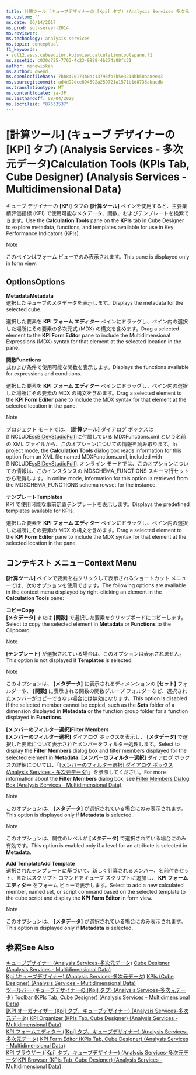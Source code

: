 ```yaml
---
title: 計算ツール (キューブデザイナーの [Kpi] タブ) (Analysis Services 多次元データ) |Microsoft Docs
ms.custom: ''
ms.date: 06/14/2017
ms.prod: sql-server-2014
ms.reviewer: ''
ms.technology: analysis-services
ms.topic: conceptual
f1_keywords:
- sql12.asvs.cubeeditor.kpisview.calculationtoolspane.f1
ms.assetid: c030c725-7763-4c23-9988-4b274a88fc31
author: minewiskan
ms.author: owend
ms.openlocfilehash: 7bb8470173b0a413795fb7b5e3213bb50aa8ee43
ms.sourcegitcommit: ad4d92dce894592a259721a1571b1d8736abacdb
ms.translationtype: MT
ms.contentlocale: ja-JP
ms.lasthandoff: 08/04/2020
ms.locfileid: "87633537"
---
```

# <a name="calculation-tools-kpis-tab-cube-designer-analysis-services---multidimensional-data"></a><span data-ttu-id="fb3b9-102">[計算ツール] (キューブ デザイナーの [KPI] タブ) (Analysis Services - 多次元データ)</span><span class="sxs-lookup"><span data-stu-id="fb3b9-102">Calculation Tools (KPIs Tab, Cube Designer) (Analysis Services - Multidimensional Data)</span></span>
  <span data-ttu-id="fb3b9-103">キューブ デザイナーの **[KPI]** タブの **[計算ツール]** ペインを使用すると、主要業績評価指標 (KPI) で使用可能なメタデータ、関数、およびテンプレートを検索できます。</span><span class="sxs-lookup"><span data-stu-id="fb3b9-103">Use the **Calculation Tools** pane on the **KPIs** tab in Cube Designer to explore metadata, functions, and templates available for use in Key Performance Indicators (KPIs).</span></span>  
  
> [!NOTE]  
>  <span data-ttu-id="fb3b9-104">このペインはフォーム ビューでのみ表示されます。</span><span class="sxs-lookup"><span data-stu-id="fb3b9-104">This pane is displayed only in form view.</span></span>  
  
## <a name="options"></a><span data-ttu-id="fb3b9-105">Options</span><span class="sxs-lookup"><span data-stu-id="fb3b9-105">Options</span></span>  
 <span data-ttu-id="fb3b9-106">**Metadata**</span><span class="sxs-lookup"><span data-stu-id="fb3b9-106">**Metadata**</span></span>  
 <span data-ttu-id="fb3b9-107">選択したキューブのメタデータを表示します。</span><span class="sxs-lookup"><span data-stu-id="fb3b9-107">Displays the metadata for the selected cube.</span></span>  
  
 <span data-ttu-id="fb3b9-108">選択した要素を **KPI フォーム エディター** ペインにドラッグし、ペイン内の選択した場所にその要素の多次元式 (MDX) の構文を含めます。</span><span class="sxs-lookup"><span data-stu-id="fb3b9-108">Drag a selected element to the **KPI Form Editor** pane to include the Multidimensional Expressions (MDX) syntax for that element at the selected location in the pane.</span></span>  
  
 <span data-ttu-id="fb3b9-109">**関数**</span><span class="sxs-lookup"><span data-stu-id="fb3b9-109">**Functions**</span></span>  
 <span data-ttu-id="fb3b9-110">式および条件で使用可能な関数を表示します。</span><span class="sxs-lookup"><span data-stu-id="fb3b9-110">Displays the functions available for expressions and conditions.</span></span>  
  
 <span data-ttu-id="fb3b9-111">選択した要素を **KPI フォーム エディター** ペインにドラッグし、ペイン内の選択した場所にその要素の MDX の構文を含めます。</span><span class="sxs-lookup"><span data-stu-id="fb3b9-111">Drag a selected element to the **KPI Form Editor** pane to include the MDX syntax for that element at the selected location in the pane.</span></span>  
  
> [!NOTE]  
>  <span data-ttu-id="fb3b9-112">プロジェクト モードでは、 **[計算ツール]** ダイアログ ボックスは [!INCLUDE[ssBIDevStudioFull](../includes/ssbidevstudiofull-md.md)]に付属している MDXFunctions.xml という名前の XML ファイルから、このオプションについての情報を読み取ります。</span><span class="sxs-lookup"><span data-stu-id="fb3b9-112">In project mode, the **Calculation Tools** dialog box reads information for this option from an XML file named MDXFunctions.xml, included with [!INCLUDE[ssBIDevStudioFull](../includes/ssbidevstudiofull-md.md)].</span></span> <span data-ttu-id="fb3b9-113">オンライン モードでは、このオプションについての情報は、このインスタンスの MDSCHEMA_FUNCTIONS スキーマ行セットから取得します。</span><span class="sxs-lookup"><span data-stu-id="fb3b9-113">In online mode, information for this option is retrieved from the MDSCHEMA_FUNCTIONS schema rowset for the instance.</span></span>  
  
 <span data-ttu-id="fb3b9-114">**テンプレート**</span><span class="sxs-lookup"><span data-stu-id="fb3b9-114">**Templates**</span></span>  
 <span data-ttu-id="fb3b9-115">KPI で使用可能な事前定義テンプレートを表示します。</span><span class="sxs-lookup"><span data-stu-id="fb3b9-115">Displays the predefined templates available for KPIs.</span></span>  
  
 <span data-ttu-id="fb3b9-116">選択した要素を **KPI フォーム エディター** ペインにドラッグし、ペイン内の選択した場所にその要素の MDX の構文を含めます。</span><span class="sxs-lookup"><span data-stu-id="fb3b9-116">Drag a selected element to the **KPI Form Editor** pane to include the MDX syntax for that element at the selected location in the pane.</span></span>  
  
## <a name="context-menu"></a><span data-ttu-id="fb3b9-117">コンテキスト メニュー</span><span class="sxs-lookup"><span data-stu-id="fb3b9-117">Context Menu</span></span>  
 <span data-ttu-id="fb3b9-118">**[計算ツール]** ペインで要素を右クリックして表示されるショートカット メニューでは、次のオプションを使用できます。</span><span class="sxs-lookup"><span data-stu-id="fb3b9-118">The following options are available in the context menu displayed by right-clicking an element in the **Calculation Tools** pane:</span></span>  
  
 <span data-ttu-id="fb3b9-119">**コピー**</span><span class="sxs-lookup"><span data-stu-id="fb3b9-119">**Copy**</span></span>  
 <span data-ttu-id="fb3b9-120">**[メタデータ]** または **[関数]** で選択した要素をクリップボードにコピーします。</span><span class="sxs-lookup"><span data-stu-id="fb3b9-120">Select to copy the selected element in **Metadata** or **Functions** to the Clipboard.</span></span>  
  
> [!NOTE]  
>  <span data-ttu-id="fb3b9-121">**[テンプレート]** が選択されている場合は、このオプションは表示されません。</span><span class="sxs-lookup"><span data-stu-id="fb3b9-121">This option is not displayed if **Templates** is selected.</span></span>  
  
> [!NOTE]  
>  <span data-ttu-id="fb3b9-122"> このオプションは、 **[メタデータ]** に表示されるディメンションの **[セット]** フォルダーや、 **[関数]** に表示される関数の関数グループ フォルダーなど、選択されたメンバーがコピーできない場合には無効になります。</span><span class="sxs-lookup"><span data-stu-id="fb3b9-122">This option is disabled if the selected member cannot be copied, such as the **Sets** folder of a dimension displayed in **Metadata** or the function group folder for a function displayed in **Functions**.</span></span>  
  
 <span data-ttu-id="fb3b9-123">**[メンバーのフィルター選択]**</span><span class="sxs-lookup"><span data-stu-id="fb3b9-123">**Filter Members**</span></span>  
 <span data-ttu-id="fb3b9-124">**[メンバーのフィルター選択]** ダイアログ ボックスを表示し、 **[メタデータ]** で選択した要素について表示されたメンバーをフィルター処理します。</span><span class="sxs-lookup"><span data-stu-id="fb3b9-124">Select to display the **Filter Members** dialog box and filter members displayed for the selected element in **Metadata**.</span></span> <span data-ttu-id="fb3b9-125">**[メンバーのフィルター選択]** ダイアログ ボックスの詳細については、「[[メンバーのフィルター選択] ダイアログ ボックス &#40;Analysis Services - 多次元データ&#41;](filter-members-dialog-box-analysis-services-multidimensional-data.md)」を参照してください。</span><span class="sxs-lookup"><span data-stu-id="fb3b9-125">For more information about the **Filter Members** dialog box, see [Filter Members Dialog Box &#40;Analysis Services - Multidimensional Data&#41;](filter-members-dialog-box-analysis-services-multidimensional-data.md).</span></span>  
  
> [!NOTE]  
>  <span data-ttu-id="fb3b9-126"> このオプションは、 **[メタデータ]** が選択されている場合にのみ表示されます。</span><span class="sxs-lookup"><span data-stu-id="fb3b9-126">This option is displayed only if **Metadata** is selected.</span></span>  
  
> [!NOTE]  
>  <span data-ttu-id="fb3b9-127"> このオプションは、属性のレベルが **[メタデータ]** で選択されている場合にのみ有効です。</span><span class="sxs-lookup"><span data-stu-id="fb3b9-127">This option is enabled only if a level for an attribute is selected in **Metadata**.</span></span>  
  
 <span data-ttu-id="fb3b9-128">**Add Template**</span><span class="sxs-lookup"><span data-stu-id="fb3b9-128">**Add Template**</span></span>  
 <span data-ttu-id="fb3b9-129">選択されたテンプレートに基づいて、新しく計算されるメンバー、名前付きセット、またはスクリプト コマンドをキューブ スクリプトに追加し、 **KPI フォーム エディター** をフォーム ビューで表示します。</span><span class="sxs-lookup"><span data-stu-id="fb3b9-129">Select to add a new calculated member, named set, or script command based on the selected template to the cube script and display the **KPI Form Editor** in form view.</span></span>  
  
> [!NOTE]  
>  <span data-ttu-id="fb3b9-130"> このオプションは、 **[メタデータ]** が選択されている場合にのみ表示されます。</span><span class="sxs-lookup"><span data-stu-id="fb3b9-130">This option is displayed only if **Metadata** is selected.</span></span>  
  
## <a name="see-also"></a><span data-ttu-id="fb3b9-131">参照</span><span class="sxs-lookup"><span data-stu-id="fb3b9-131">See Also</span></span>  
 <span data-ttu-id="fb3b9-132">[キューブデザイナー &#40;Analysis Services-多次元データ&#41;](cube-designer-analysis-services-multidimensional-data.md) </span><span class="sxs-lookup"><span data-stu-id="fb3b9-132">[Cube Designer &#40;Analysis Services - Multidimensional Data&#41;](cube-designer-analysis-services-multidimensional-data.md) </span></span>  
 <span data-ttu-id="fb3b9-133">[Kpi &#40;キューブデザイナー&#41; &#40;Analysis Services-多次元データ&#41;](kpis-cube-designer-analysis-services-multidimensional-data.md) </span><span class="sxs-lookup"><span data-stu-id="fb3b9-133">[KPIs &#40;Cube Designer&#41; &#40;Analysis Services - Multidimensional Data&#41;](kpis-cube-designer-analysis-services-multidimensional-data.md) </span></span>  
 <span data-ttu-id="fb3b9-134">[ツールバー &#40;キューブデザイナーの [Kpi] タブ&#41; &#40;Analysis Services-多次元データ&#41;](toolbar-kpis-tab-cube-designer-analysis-services-multidimensional-data.md) </span><span class="sxs-lookup"><span data-stu-id="fb3b9-134">[Toolbar &#40;KPIs Tab, Cube Designer&#41; &#40;Analysis Services - Multidimensional Data&#41;](toolbar-kpis-tab-cube-designer-analysis-services-multidimensional-data.md) </span></span>  
 <span data-ttu-id="fb3b9-135">[[KPI オーガナイザー &#40;Kpi] タブ、キューブデザイナー&#41; &#40;Analysis Services-多次元データ&#41;](kpi-organizer-kpis-tab-cube-designer-analysis-services-multidimensional-data.md) </span><span class="sxs-lookup"><span data-stu-id="fb3b9-135">[KPI Organizer &#40;KPIs Tab, Cube Designer&#41; &#40;Analysis Services - Multidimensional Data&#41;](kpi-organizer-kpis-tab-cube-designer-analysis-services-multidimensional-data.md) </span></span>  
 <span data-ttu-id="fb3b9-136">[KPI フォームエディター &#40;[Kpi] タブ、キューブデザイナー&#41; &#40;Analysis Services-多次元データ&#41;](kpi-form-editor-kpis-tab-cube-designer-analysis-services-multidimensional-data.md) </span><span class="sxs-lookup"><span data-stu-id="fb3b9-136">[KPI Form Editor &#40;KPIs Tab, Cube Designer&#41; &#40;Analysis Services - Multidimensional Data&#41;](kpi-form-editor-kpis-tab-cube-designer-analysis-services-multidimensional-data.md) </span></span>  
 <span data-ttu-id="fb3b9-137">[KPI ブラウザー &#40;[Kpi] タブ、キューブデザイナー&#41; &#40;Analysis Services-多次元データ&#41;](kpi-browser-kpis-tab-cube-designer-analysis-services-multidimensional-data.md)</span><span class="sxs-lookup"><span data-stu-id="fb3b9-137">[KPI Browser &#40;KPIs Tab, Cube Designer&#41; &#40;Analysis Services - Multidimensional Data&#41;](kpi-browser-kpis-tab-cube-designer-analysis-services-multidimensional-data.md)</span></span>  
  
  
